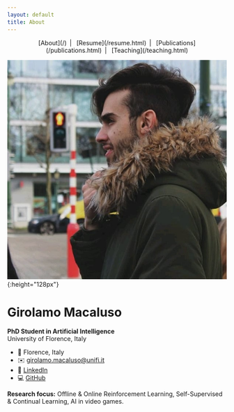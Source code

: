 ```yaml
---
layout: default
title: About
---
```


<nav style="text-align:center; margin-bottom:1em;">
[About](/) | 
[Resume](/resume.html) | 
[Publications](/publications.html) | 
[Teaching](/teaching.html)
</nav>

![Photo of Girolamo](/assets/image.jpg){:height="128px"}

# Girolamo Macaluso

**PhD Student in Artificial Intelligence**  
University of Florence, Italy

- 📍 Florence, Italy  
- ✉️ [girolamo.macaluso@unifi.it](mailto:girolamo.macaluso@unifi.it)  
- 🔗 [LinkedIn](https://linkedin.com/in/girolamo-macaluso-b50571164)  
- 💻 [GitHub](https://github.com/ganjiro)

**Research focus:** Offline & Online Reinforcement Learning, Self-Supervised & Continual Learning, AI in video games.
